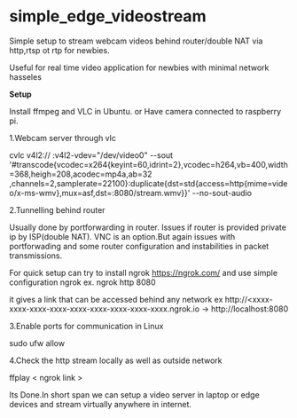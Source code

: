# simple_edge_videostream

Simple setup to stream webcam videos behind router/double NAT  via http,rtsp ot rtp for newbies.

Useful for real time video application for newbies with minimal network hasseles

**Setup**

Install ffmpeg and VLC in Ubuntu.
or Have camera connected to raspberry pi.

1.Webcam server through vlc


 cvlc v4l2:// :v4l2-vdev="/dev/video0" --sout '#transcode{vcodec=x264{keyint=60,idrint=2},vcodec=h264,vb=400,width=368,heigh=208,acodec=mp4a,ab=32 ,channels=2,samplerate=22100}:duplicate{dst=std{access=http{mime=video/x-ms-wmv},mux=asf,dst=:8080/stream.wmv}}' --no-sout-audio

 
2.Tunnelling behind router

Usually done by portforwarding in router.
Issues if router is provided private ip by ISP(double NAT).
VNC is an option.But again issues with portforwading and some router configuration and instabilities in packet transmissions.

For quick setup can try to install ngrok https://ngrok.com/ and use simple configuration
 ngrok <protocol> <port>
 ex.
  ngrok http 8080
  
  it gives a link that can be accessed behind any network 
  ex  http://<xxxx-xxxx-xxxx-xxxx-xxxx-xxxx-xxxx-xxxx-xxxx.ngrok.io -> http://localhost:8080
   
3.Enable ports for communication in Linux
 
  sudo ufw <port> allow
  
4.Check the http stream locally as well as outside network
 
  ffplay < ngrok link >
 
 
  
  Its Done.In short span we can setup a video server in laptop or edge devices and stream virtually anywhere in internet.
